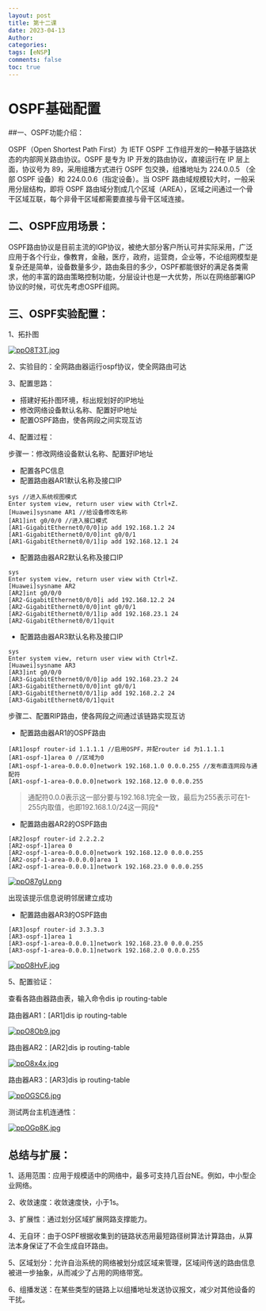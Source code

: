 ```yaml
---
layout: post
title: 第十二课
date: 2023-04-13
Author: 
categories: 
tags: [eNSP]
comments: false
toc: true
---
```


# OSPF基础配置

##一、OSPF功能介绍：

OSPF（Open Shortest Path First）为 IETF OSPF 工作组开发的一种基于链路状态的内部网关路由协议。OSPF 是专为 IP 开发的路由协议，直接运行在 IP 层上面，协议号为 89，采用组播方式进行 OSPF 包交换，组播地址为 224.0.0.5 （全部 OSPF 设备）和 224.0.0.6（指定设备）。当 OSPF 路由域规模较大时，一般采用分层结构，即将 OSPF 路由域分割成几个区域（AREA），区域之间通过一个骨干区域互联，每个非骨干区域都需要直接与骨干区域连接。

## 二、OSPF应用场景：

OSPF路由协议是目前主流的IGP协议，被绝大部分客户所认可并实际采用，广泛应用于各个行业，像教育，金融，医疗，政府，运营商，企业等，不论组网模型是复杂还是简单，设备数量多少，路由条目的多少，OSPF都能很好的满足各类需求，他的丰富的路由策略控制功能，分层设计也是一大优势，所以在网络部署IGP协议的时候，可优先考虑OSPF组网。

## 三、OSPF实验配置：

1、拓扑图

[![ppO8T3T.jpg](https://s1.ax1x.com/2023/04/11/ppO8T3T.jpg)](https://imgse.com/i/ppO8T3T)

2、实验目的：全网路由器运行ospf协议，使全网路由可达

3、配置思路：

- 搭建好拓扑图环境，标出规划好的IP地址
- 修改网络设备默认名称、配置好IP地址
- 配置OSPF路由，使各网段之间实现互访

4、配置过程：

步骤一：修改网络设备默认名称、配置好IP地址

- 配置各PC信息
- 配置路由器AR1默认名称及接口IP

```shell
sys //进入系统视图模式
Enter system view, return user view with Ctrl+Z.
[Huawei]sysname AR1 //给设备修改名称
[AR1]int g0/0/0 //进入接口模式
[AR1-GigabitEthernet0/0/0]ip add 192.168.1.2 24
[AR1-GigabitEthernet0/0/0]int g0/0/1
[AR1-GigabitEthernet0/0/1]ip add 192.168.12.1 24
```

- 配置路由器AR2默认名称及接口IP
```shell
sys
Enter system view, return user view with Ctrl+Z.
[Huawei]sysname AR2
[AR2]int g0/0/0
[AR2-GigabitEthernet0/0/0]i add 192.168.12.2 24
[AR2-GigabitEthernet0/0/0]int g0/0/1
[AR2-GigabitEthernet0/0/1]ip add 192.168.23.1 24
[AR2-GigabitEthernet0/0/1]quit
```

- 配置路由器AR3默认名称及接口IP
```shell
sys
Enter system view, return user view with Ctrl+Z.
[Huawei]sysname AR3
[AR3]int g0/0/0
[AR3-GigabitEthernet0/0/0]ip add 192.168.23.2 24
[AR3-GigabitEthernet0/0/0]int g0/0/1
[AR3-GigabitEthernet0/0/1]ip add 192.168.2.2 24
[AR3-GigabitEthernet0/0/1]quit
```

步骤二、配置RIP路由，使各网段之间通过该链路实现互访

- 配置路由器AR1的OSPF路由
```shell
[AR1]ospf router-id 1.1.1.1 //启用OSPF，并配router id 为1.1.1.1
[AR1-ospf-1]area 0 //区域为0
[AR1-ospf-1-area-0.0.0.0]network 192.168.1.0 0.0.0.255 //发布直连网段与通配符
[AR1-ospf-1-area-0.0.0.0]network 192.168.12.0 0.0.0.255
```

> 通配符0.0.0表示这一部分要与192.168.1完全一致，最后为255表示可在1-255内取值，也即192.168.1.0/24这一网段*

- 配置路由器AR2的OSPF路由
```shell
[AR2]ospf router-id 2.2.2.2
[AR2-ospf-1]area 0
[AR2-ospf-1-area-0.0.0.0]network 192.168.12.0 0.0.0.255
[AR2-ospf-1-area-0.0.0.0]area 1
[AR2-ospf-1-area-0.0.0.1]network 192.168.23.0 0.0.0.255
```

[![ppO87gU.png](https://s1.ax1x.com/2023/04/11/ppO87gU.png)](https://imgse.com/i/ppO87gU)

出现该提示信息说明邻居建立成功

- 配置路由器AR3的OSPF路由
```shell
[AR3]ospf router-id 3.3.3.3
[AR3-ospf-1]area 1
[AR3-ospf-1-area-0.0.0.1]network 192.168.23.0 0.0.0.255
[AR3-ospf-1-area-0.0.0.1]network 192.168.2.0 0.0.0.255
```

[![ppO8HvF.jpg](https://s1.ax1x.com/2023/04/11/ppO8HvF.jpg)](https://imgse.com/i/ppO8HvF)

5、配置验证：

查看各路由器路由表，输入命令dis ip routing-table

路由器AR1：[AR1]dis ip routing-table

[![ppO8Ob9.jpg](https://s1.ax1x.com/2023/04/11/ppO8Ob9.jpg)](https://imgse.com/i/ppO8Ob9)

路由器AR2：[AR2]dis ip routing-table

[![ppO8x4x.jpg](https://s1.ax1x.com/2023/04/11/ppO8x4x.jpg)](https://imgse.com/i/ppO8x4x)

路由器AR3：[AR3]dis ip routing-table

[![ppOGSC6.jpg](https://s1.ax1x.com/2023/04/11/ppOGSC6.jpg)](https://imgse.com/i/ppOGSC6)

测试两台主机连通性：

[![ppOGp8K.jpg](https://s1.ax1x.com/2023/04/11/ppOGp8K.jpg)](https://imgse.com/i/ppOGp8K)

## 总结与扩展：

1、适用范围：应用于规模适中的网络中，最多可支持几百台NE。例如，中小型企业网络。

2、收敛速度：收敛速度快，小于1s。

3、扩展性：通过划分区域扩展网路支撑能力。

4、无自环：由于OSPF根据收集到的链路状态用最短路径树算法计算路由，从算法本身保证了不会生成自环路由。

5、区域划分：允许自治系统的网络被划分成区域来管理，区域间传送的路由信息被进一步抽象，从而减少了占用的网络带宽。

6、组播发送：在某些类型的链路上以组播地址发送协议报文，减少对其他设备的干扰。





